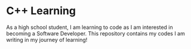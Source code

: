 # C++ Learning
As a high school student, I am learning to code as I am interested in becoming a Software Developer. This repository contains my codes I am writing in my journey of learning!
